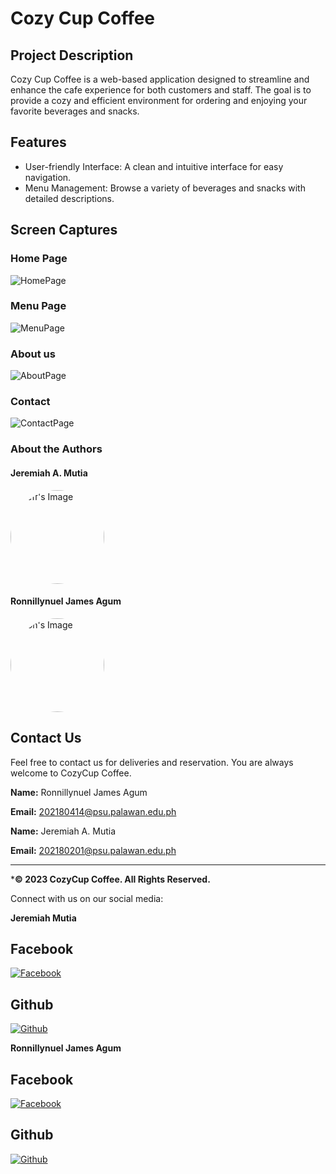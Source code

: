 # Cozy Cup Coffee 

## Project Description 
Cozy Cup Coffee is a web-based application designed to streamline and enhance the cafe experience for both customers and staff. The goal is to provide a cozy and efficient environment for ordering and enjoying your favorite beverages and snacks.

## Features 
- User-friendly Interface: A clean and intuitive interface for easy navigation.
- Menu Management: Browse a variety of beverages and snacks with detailed descriptions.

## Screen Captures 

### Home Page
![HomePage](images/home.png)

### Menu Page
![MenuPage](images/menu.png)

### About us
![AboutPage](images/about.png)

### Contact
![ContactPage](images/contact.png)

### About the Authors

#### Jeremiah A. Mutia
<a href="https://github.com/jeffhaha101">
    <img src="images/jeff.jpg" alt="Jeff's Image" width="150" style="border-radius: 50%;">
</a>

#### Ronnillynuel James Agum
<a href="https://github.com/rondonbrij">
    <img src="images/pfp.jpg" alt="Ron's Image" width="150" style="border-radius: 50%;">
</a>

## Contact Us

Feel free to contact us for deliveries and reservation. You are always welcome to CozyCup Coffee.

 **Name:** Ronnillynuel James Agum

 **Email:** 202180414@psu.palawan.edu.ph

 **Name:** Jeremiah A. Mutia

 **Email:** 202180201@psu.palawan.edu.ph

 --- 

***&copy; 2023 CozyCup Coffee. All Rights Reserved.**

Connect with us on our social media:

**Jeremiah Mutia**
## Facebook
[![Facebook](images/jfb.jpg)](https://www.facebook.com/jeremiah.mutia.03)
## Github
[![Github](images/jeff.jpg)](https://github.com/jeffhaha101)

**Ronnillynuel James Agum**
## Facebook
[![Facebook](images/rfb.jpg)](https://www.facebook.com/ronxxxron)
## Github
[![Github](images/pfp.jpg)](https://github.com/rondonbrij)

